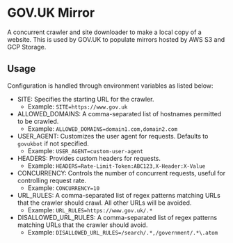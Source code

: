 # GOV.UK Mirror

A concurrent crawler and site downloader to make a local copy of a website.
This is used by GOV.UK to populate mirrors hosted by AWS S3 and GCP Storage.

## Usage

Configuration is handled through environment variables as listed below:

- SITE: Specifies the starting URL for the crawler.
    - Example: `SITE=https://www.gov.uk`
- ALLOWED_DOMAINS: A comma-separated list of hostnames permitted to be crawled.
    - Example: `ALLOWED_DOMAINS=domain1.com,domain2.com`
- USER_AGENT: Customizes the user agent for requests. Defaults to `govukbot` if not specified.
    - Example: `USER_AGENT=custom-user-agent`
- HEADERS: Provides custom headers for requests.
    - Example: `HEADERS=Rate-Limit-Token:ABC123,X-Header:X-Value`
- CONCURRENCY: Controls the number of concurrent requests, useful for controlling request rate.
    - Example: `CONCURRENCY=10`
- URL_RULES: A comma-separated list of regex patterns matching URLs that the crawler should crawl. All other URLs will be avoided.
    - Example: `URL_RULES=https://www.gov.uk/.*`
- DISALLOWED_URL_RULES: A comma-separated list of regex patterns matching URLs that the crawler should avoid.
    - Example: `DISALLOWED_URL_RULES=/search/.*,/government/.*\.atom`
